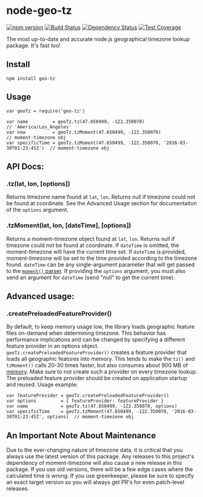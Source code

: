 # node-geo-tz
[![npm version](https://badge.fury.io/js/geo-tz.svg)](http://badge.fury.io/js/geo-tz) [![Build Status](https://travis-ci.org/evansiroky/node-geo-tz.svg?branch=master)](https://travis-ci.org/evansiroky/node-geo-tz) [![Dependency Status](https://david-dm.org/evansiroky/node-geo-tz.svg)](https://david-dm.org/evansiroky/node-geo-tz) [![Test Coverage](https://codeclimate.com/github/evansiroky/node-geo-tz/badges/coverage.svg)](https://codeclimate.com/github/evansiroky/node-geo-tz/coverage)

The most up-to-date and accurate node.js geographical timezone lookup package.  It's fast too!

## Install

`npm install geo-tz`

## Usage

    var geoTz = require('geo-tz')

    var name         = geoTz.tz(47.650499, -122.350070)                                // 'America/Los_Angeles'
    var now          = geoTz.tzMoment(47.650499, -122.350070)                          // moment-timezone obj
    var specificTime = geoTz.tzMoment(47.650499, -122.350070, '2016-03-30T01:23:45Z')  // moment-timezone obj

## API Docs:

### .tz(lat, lon, [options])

Returns timezone name found at `lat`, `lon`.  Returns null if timezone could not be found at coordinate.  See the Advanced Usage section for documentaiton of the `options` argument.

### .tzMoment(lat, lon, [dateTime], [options])

Returns a moment-timezone object found at `lat`, `lon`.  Returns null if timezone could not be found at coordinate.  If `dateTime` is omitted, the moment-timezone will have the current time set.  If `dateTime` is provided, moment-timezone will be set to the time provided according to the timezone found.  `dateTime` can be any single-argument parameter that will get passed to the [`moment()` parser](http://momentjs.com/docs/#/parsing/).  If providing the `options` argument, you must also send an argument for `dateTime` (send "null" to get the current time).

## Advanced usage:

### .createPreloadedFeatureProvider()

By default, to keep memory usage low, the library loads geographic feature files on-demand when determining timezone. This behavior has performance implications and can be changed by specifying a different feature provider in an options object. `geoTz.createPreloadedFeatureProvider()` creates a feature provider that loads all geographic features into memory. This tends to make the `tz()` and `tzMoment()` calls 20-30 times faster, but also consumes about 900 MB of [memory](https://futurestud.io/tutorials/node-js-increase-the-memory-limit-for-your-process). Make sure to not create such a provider on every timezone lookup. The preloaded feature provider should be created on application startup and reused. Usage example:

    var featureProvider = geoTz.createPreloadedFeatureProvider()
    var options         = { featureProvider: featureProvider }
    var name            = geoTz.tz(47.650499, -122.350070, options)
    var specificTime    = geoTz.tzMoment(47.650499, -122.350070, '2016-03-30T01:23:45Z', options)  // moment-timezone obj


## An Important Note About Maintenance

Due to the ever-changing nature of timezone data, it is critical that you always use the latest version of this package.  Any releases to this project's dependency of moment-timezone will also cause a new release in this package.  If you use old versions, there will be a few edge cases where the calculated time is wrong.  If you use greenkeeper, please be sure to specify an exact target version so you will always get PR's for even patch-level releases.

